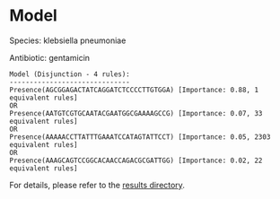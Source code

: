 
# Model

Species: klebsiella pneumoniae

Antibiotic: gentamicin

```
Model (Disjunction - 4 rules):
------------------------------
Presence(AGCGGAGACTATCAGGATCTCCCCTTGTGGA) [Importance: 0.88, 1 equivalent rules]
OR
Presence(AATGTCGTGCAATACGAATGGCGAAAAGCCG) [Importance: 0.07, 33 equivalent rules]
OR
Presence(AAAAACCTTATTTGAAATCCATAGTATTCCT) [Importance: 0.05, 2303 equivalent rules]
OR
Presence(AAAGCAGTCCGGCACAACCAGACGCGATTGG) [Importance: 0.02, 22 equivalent rules]

```

For details, please refer to the [results directory](../../../../../results/scm_b/klebsiella%20pneumoniae/gentamicin/repeat_0/).

